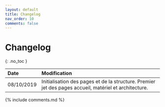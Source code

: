 ```yaml
---
layout: default
title: Changelog
nav_order: 10
comments: false
---
```


# Changelog
{: .no_toc }

| Date         | Modification      |
|:-------------|:------------------|
| 08/10/2019   | Initialisation des pages et de la structure. Premier jet des pages accueil, matériel et architecture.      |


{% include comments.md %}
